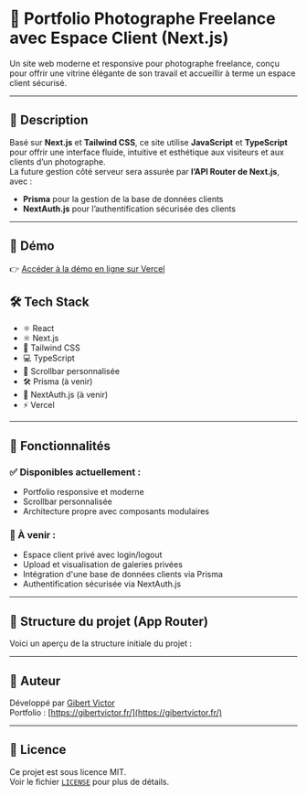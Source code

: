 # 📸 Portfolio Photographe Freelance avec Espace Client (Next.js)

Un site web moderne et responsive pour photographe freelance, conçu pour offrir une vitrine élégante de son travail et accueillir à terme un espace client sécurisé.

---

## 🧾 Description

Basé sur **Next.js** et **Tailwind CSS**, ce site utilise **JavaScript** et **TypeScript** pour offrir une interface fluide, intuitive et esthétique aux visiteurs et aux clients d’un photographe.  
La future gestion côté serveur sera assurée par **l’API Router de Next.js**, avec :

- **Prisma** pour la gestion de la base de données clients
- **NextAuth.js** pour l’authentification sécurisée des clients

---

## 🚀 Démo

👉 [Accéder à la démo en ligne sur Vercel](https://lien.vercel.app)

## 🛠️ Tech Stack

- ⚛️ React
- ⚛️ Next.js
- 💅 Tailwind CSS
- 💻 TypeScript
- 🌈 Scrollbar personnalisée
- 🛠️ Prisma (à venir)
- 🔐 NextAuth.js (à venir)
- ⚡ Vercel

---

## 🚧 Fonctionnalités

### ✅ Disponibles actuellement :

- Portfolio responsive et moderne
- Scrollbar personnalisée
- Architecture propre avec composants modulaires

### 🧩 À venir :

- Espace client privé avec login/logout
- Upload et visualisation de galeries privées
- Intégration d'une base de données clients via Prisma
- Authentification sécurisée via NextAuth.js

---

## 📁 Structure du projet (App Router)

Voici un aperçu de la structure initiale du projet :

---

## 👤 Auteur

Développé par [Gibert Victor](https://www.linkedin.com/in/victor-gibert/)  
Portfolio : [https://gibertvictor.fr/](https://gibertvictor.fr/)

---

## 📄 Licence

Ce projet est sous licence MIT.  
Voir le fichier [`LICENSE`](./LICENSE) pour plus de détails.
